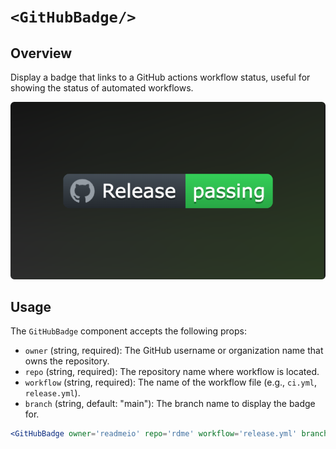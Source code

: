 # `<GitHubBadge/>`

## Overview

Display a badge that links to a GitHub actions workflow status, useful for showing the status of automated workflows.

<img alt="GitHub Badge" src="github-badge.png" width="800" />

## Usage

The `GitHubBadge` component accepts the following props:

- `owner` (string, required): The GitHub username or organization name that owns the repository.
- `repo` (string, required): The repository name where workflow is located.
- `workflow` (string, required): The name of the workflow file (e.g., `ci.yml`, `release.yml`).
- `branch` (string, default: "main"): The branch name to display the badge for.

```jsx
<GitHubBadge owner='readmeio' repo='rdme' workflow='release.yml' branch='main' />
```
